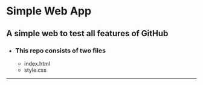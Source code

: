 # Simple Web App
## A simple web to test all features of GitHub

- ### This repo consists of two files
    - index.html
    - style.css
---
